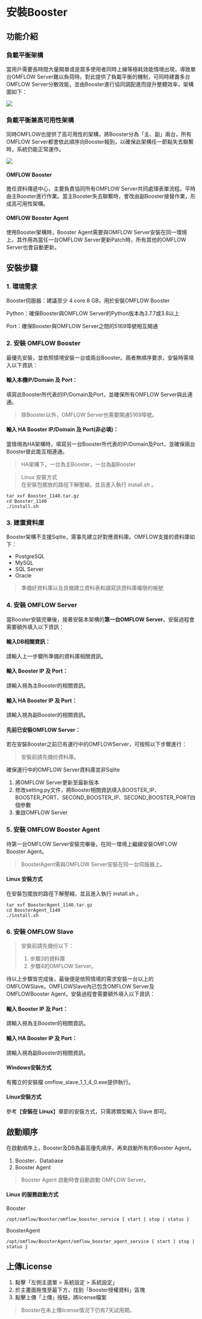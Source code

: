 
# 安裝Booster

## 功能介紹

### 負載平衡架構

當用戶需要長時間大量開單或是眾多使用者同時上線等極耗效能情境出現，導致單台OMFLOW Server難以負荷時。對此提供了負載平衡的機制，可同時建置多台OMFLOW Server分散效能，並由Booster進行協同調配進而提升整體效率，架構圖如下：

![](https://syscomgo.com/wp-content/uploads/2023/11/OMFLOW_3-3_1.png)

### 負載平衡兼高可用性架構

同時OMFLOW也提供了高可用性的架構，將Booster分為「主、副」兩台，所有OMFLOW Server都會依此順序向Booster報到，以確保此架構任一節點失去聯繫時，系統仍能正常運作。

![](https://syscomgo.com/wp-content/uploads/2023/11/OMFLOW_3-3_2.png)

#### OMFLOW Booster

擔任資料傳遞中心，主要負責協同所有OMFLOW Server共同處理表單流程。平時由主Booster進行作業。當主Booster失去聯繫時，會改由副Booster接替作業，形成高可用性架構。

#### OMFLOW Booster Agent

使用Booster架構時，Booster Agent需要與OMFLOW Server安裝在同一環境上，其作用為當任一台OMFLOW Server更新Patch時，所有其他的OMFLOW Server也會自動更新。

## 安裝步驟

### 1. 環境需求

Booster伺服器：建議至少 4 core 8 GB，用於安裝OMFLOW Booster

Python：確保Booster與OMFLOW Server的Python版本為3.7.7或3.8以上

Port：確保Booster與OMFLOW Server之間的5169埠號相互開通

### 2. 安裝 OMFLOW Booster

最優先安裝，並依照情境安裝一台或兩台Booster。兩者無順序要求，安裝時需填入以下資訊：

#### 輸入本機IP/Domain 及 Port：

填寫此Booster所代表的IP/Domain及Port，並確保所有OMFLOW Server與此連通。

> 除Booster以外，OMFLOW Server也需要開通5169埠號。

#### 輸入 HA Booster IP/Domain 及 Port(非必填)：

當情境為HA架構時，填寫另一台Booster所代表的IP/Domain及Port，並確保兩台Booster彼此能互相連通。

> HA架構下，一台為主Booster，一台為副Booster

> Linux 安裝方式  
> 在安裝包擺放的路徑下解壓縮，並且進入執行 install.sh 。


```
tar xvf Booster_1140.tar.gz
cd Booster_1140
./install.sh
```

### 3. 建置資料庫

Booster架構不支援Sqlite，需事先建立好對應資料庫。OMFLOW支援的資料庫如下：

* PostgreSQL
* MySQL
* SQL Server
* Oracle

> 準備好資料庫以及具備建立資料表和讀寫該資料庫權限的帳號



### 4. 安裝 OMFLOW Server

當Booster安裝完畢後，接著安裝本架構的**第一台OMFLOW Server**。安裝過程會需要額外填入以下資訊：

#### 輸入DB相關資訊：

請輸入上一步驟所準備的資料庫相關資訊。

#### 輸入 Booster IP 及 Port：

請輸入視為主Booster的相關資訊。

#### 輸入 HA Booster IP 及 Port：

請輸入視為副Booster的相關資訊。

#### 先前已安裝OMFLOW Server：

若在安裝Booster之前已有運行中的OMFLOWServer，可按照以下步驟進行：

> 安裝前請先備份資料庫。

確保運行中的OMFLOW Server資料庫並非Sqlite

1. 將OMFLOW Server更新至最新版本
2. 修改setting.py文件，將Booster相關資訊填入BOOSTER\_IP、BOOSTER\_PORT、SECOND\_BOOSTER\_IP、SECOND\_BOOSTER\_PORT四個參數
3. 重啟OMFLOW Server

### 5. 安裝 OMFLOW Booster Agent

待第一台OMFLOW Server安裝完畢後，在同一環境上繼續安裝OMFLOW Booster Agent。

> BoosterAgent需與OMFLOW Server安裝在同一台伺服器上。

#### Linux 安裝方式  
在安裝包擺放的路徑下解壓縮，並且進入執行 install.sh 。

```
tar xvf BoosterAgent_1140.tar.gz
cd BoosterAgent_1140
./install.sh
```

### 6. 安裝 OMFLOW Slave

> 安裝前請先備份以下：  
>  
> 1. 步驟3的資料庫  
> 2. 步驟4的OMFLOW Server。

待以上步驟皆完成後，最後便是依照情境的需求安裝一台以上的OMFLOWSlave。OMFLOWSlave內已包含OMFLOW Server及OMFLOWBooster Agent，安裝過程會需要額外填入以下資訊：

#### 輸入 Booster IP 及 Port：

請輸入視為主Booster的相關資訊。

#### 輸入 HA Booster IP 及 Port：

請輸入視為副Booster的相關資訊。

#### Windows安裝方式  
有獨立的安裝檔 omflow\_slave\_1\_1\_4\_0.exe提供執行。

#### Linux安裝方式  
參考【**安裝在 Linux**】章節的安裝方式，只需將類型輸入 Slave 即可。

## 啟動順序

在啟動順序上，Booster及DB為最高優先順序，再來啟動所有的Booster Agent。

1. Booster、Database
2. Booster Agent

> Booster Agent 啟動時會自動啟動 OMFLOW Server。

#### Linux 的服務啟動方式

Booster
```
/opt/omflow/Booster/omflow_booster_service { start | stop | status }
```

BoosterAgent
```
/opt/omflow/BoosterAgent/omflow_booster_agent_service { start | stop | status }
```

## 上傳License

1. 點擊「左側主選單 > 系統設定 > 系統設定」
2. 於主畫面拖曳至最下方，找到「Booster授權資料」區塊
3. 點擊上傳「上傳」按鈕，將license檔案

> Booster在未上傳license情況下仍有7天試用期。
